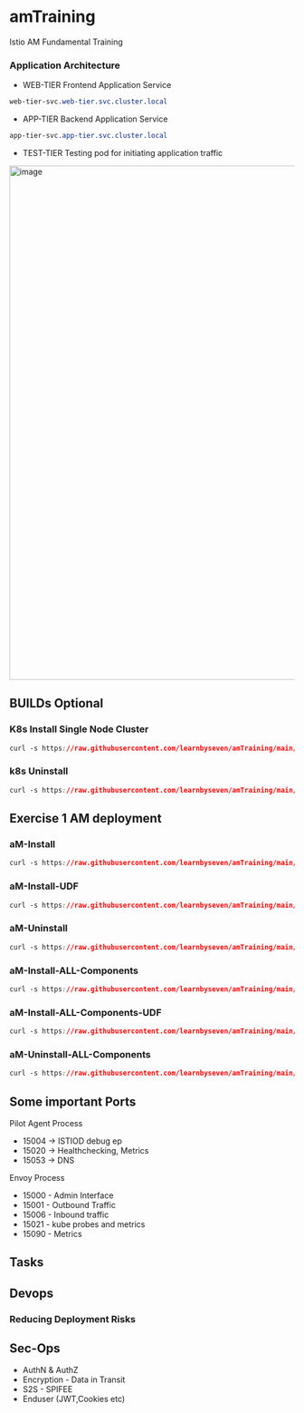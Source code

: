 # amTraining
Istio AM Fundamental Training 

### Application Architecture
- WEB-TIER Frontend Application Service 
```css
web-tier-svc.web-tier.svc.cluster.local
```
- APP-TIER Backend Application Service
```css
app-tier-svc.app-tier.svc.cluster.local
```
- TEST-TIER Testing pod for initiating application traffic 
 <img width="907" alt="image" src="https://user-images.githubusercontent.com/34051943/210194740-243bbfbb-b18c-4620-b732-4e6c822589fc.png">
 
## BUILDs Optional 


### K8s Install Single Node Cluster 
```css
curl -s https://raw.githubusercontent.com/learnbyseven/amTraining/main/builds/k8install/k8singleNode-install.sh | bash
```
### k8s Uninstall
```css
curl -s https://raw.githubusercontent.com/learnbyseven/amTraining/main/builds/k8-uninstall/k8-uninstall.sh | bash
```
## Exercise 1 AM deployment

### aM-Install 
```css
curl -s https://raw.githubusercontent.com/learnbyseven/amTraining/main/exercises/ex1-am-install/1-am-install/install_Aspenmesh.sh | bash
```
### aM-Install-UDF 
```css
curl -s https://raw.githubusercontent.com/learnbyseven/amTraining/main/exercises/ex1-am-install/1-am-install/udf-install_Aspenmesh.sh | bash
```
### aM-Uninstall
```css
curl -s https://raw.githubusercontent.com/learnbyseven/amTraining/main/exercises/ex1-am-install/2-am-uninstall/uninstall_Aspenmesh.sh | bash
```
### aM-Install-ALL-Components
```css
curl -s https://raw.githubusercontent.com/learnbyseven/amTraining/main/exercises/ex1-am-install/3-am-all-components-install/install_Aspenmesh_all.sh | bash
```
### aM-Install-ALL-Components-UDF
```css
curl -s https://raw.githubusercontent.com/learnbyseven/amTraining/main/exercises/ex1-am-install/3-am-all-components-install/udf_install_Aspenmesh_all.sh | bash
```
### aM-Uninstall-ALL-Components
```css
curl -s https://raw.githubusercontent.com/learnbyseven/amTraining/main/exercises/ex1-am-install/4-am-all-components-uninstall/uninstall_Aspenmesh_all.sh | bash
```



## Some important Ports 

Pilot Agent Process 
- 15004 -> ISTIOD debug ep
- 15020 -> Healthchecking, Metrics 
- 15053 -> DNS

Envoy Process
- 15000 - Admin Interface
- 15001 - Outbound Traffic 
- 15006 - Inbound traffic 
- 15021 - kube probes and metrics
- 15090 - Metrics 

## Tasks 
## Devops
### Reducing Deployment Risks 
## Sec-Ops 
- AuthN & AuthZ
- Encryption - Data in Transit 
- S2S - SPIFEE
- Enduser (JWT,Cookies etc)




